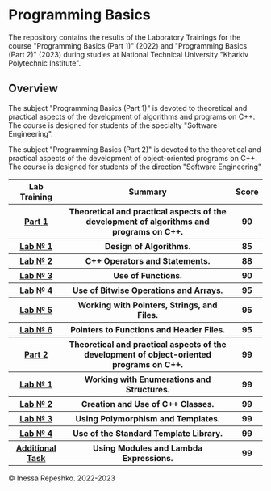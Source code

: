 # Programming Basics
The repository contains the results of the Laboratory Trainings for the course "Programming Basics (Part 1)" (2022) and "Programming Basics (Part 2)" (2023) during studies at National Technical University  "Kharkiv Polytechnic Institute".

## Overview
The subject "Programming Basics (Part 1)" is devoted to theoretical and practical aspects of the development of algorithms and programs on C++. The course is designed for students of the specialty "Software Engineering".

The subject "Programming Basics (Part 2)" is devoted to the theoretical and practical aspects of the development of object-oriented programs on C++. The course is designed for students of the direction "Software Engineering"

<body>
    <table width="100%" border="0" cellpadding="1" align="center">  
        <tr>
            <th>Lab Training</th>
            <th>Summary</th>
            <th>Score</th>
        </tr>
        <tr>
            <th><a href="https://github.com/InessaRepeshko/programming-basics/tree/main/part1" target="_blank">Part 1</a></th>
            <th>Theoretical and practical aspects of the development of algorithms and programs on C++.</th>
            <th>90</th>
        </tr>
        <tr>
            <th><a href="https://github.com/InessaRepeshko/programming-basics/tree/main/part1/lab1" target="_blank">Lab № 1</a></th>
            <th>Design of Algorithms.</th>
            <th>85</th>
        </tr>
        <tr>
            <th><a href="https://github.com/InessaRepeshko/programming-basics/tree/main/part1/lab2" target="_blank">Lab № 2</a></th>
            <th>C++ Operators and Statements.</th>
            <th>88</th>
        </tr>
        <tr>
            <th><a href="https://github.com/InessaRepeshko/programming-basics/tree/main/part1/lab3" target="_blank">Lab № 3</a></th>
            <th>Use of Functions.</th>
            <th>90</th>
        </tr>
        <tr>
            <th><a href="https://github.com/InessaRepeshko/programming-basics/tree/main/part1/lab4" target="_blank">Lab № 4</a></th>
            <th>Use of Bitwise Operations and Arrays.</th>
            <th>95</th>
        </tr>
        <tr>
            <th><a href="https://github.com/InessaRepeshko/programming-basics/tree/main/part1/lab5" target="_blank">Lab № 5</a></th>
            <th>Working with Pointers, Strings, and Files.</th>
            <th>95</th>
        </tr>
        <tr>
            <th><a href="https://github.com/InessaRepeshko/programming-basics/tree/main/part1/lab6" target="_blank">Lab № 6</a></th>
            <th>Pointers to Functions and Header Files.</th>
            <th>95</th>
        </tr>
        <tr>
            <th><a href="https://github.com/InessaRepeshko/programming-basics/tree/main/part2" target="_blank">Part 2</a></th>
            <th>Theoretical and practical aspects of the development of object-oriented programs on C++.</th>
            <th>99</th>
        </tr>
        <tr>
            <th><a href="https://github.com/InessaRepeshko/programming-basics/tree/main/part2/lab1" target="_blank">Lab № 1</a></th>
            <th>Working with Enumerations and Structures.</th>
            <th>99</th>
        </tr>
        <tr>
            <th><a href="https://github.com/InessaRepeshko/programming-basics/tree/main/part2/lab2" target="_blank">Lab № 2</a></th>
            <th>Creation and Use of C++ Classes.</th>
            <th>99</th>
        </tr>
        <tr>
            <th><a href="https://github.com/InessaRepeshko/programming-basics/tree/main/part2/lab3" target="_blank">Lab № 3</a></th>
            <th>Using Polymorphism and Templates.</th>
            <th>99</th>
        </tr>
        <tr>
            <th><a href="https://github.com/InessaRepeshko/programming-basics/tree/main/part2/lab4" target="_blank">Lab № 4</a></th>
            <th>Use of the Standard Template Library.</th>
            <th>99</th>
        </tr>
        <tr>
            <th><a href="https://github.com/InessaRepeshko/programming-basics/tree/main/part2/additional_task" target="_blank">Additional Task</a></th>
            <th>Using Modules and Lambda Expressions.</th>
            <th>99</th>
        </tr>
    </table>
</body>

© Inessa Repeshko. 2022-2023
